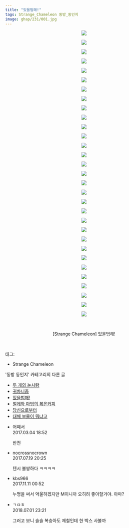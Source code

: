 ```yaml
---
title: "있을법해!"
tags: Strange_Chameleon 동방_동인지
image: ghap/231/001.jpg
---
```

<div class="article">
<p style="text-align: center; clear: none; float: none;"><img src="{{ site.nasurl }}/ghap/231/001.jpg"/></p>
<p style="text-align: center; clear: none; float: none;"><img src="{{ site.nasurl }}/ghap/231/002.jpg"/></p>
<p style="text-align: center; clear: none; float: none;"><img src="{{ site.nasurl }}/ghap/231/003.jpg"/></p>
<p style="text-align: center; clear: none; float: none;"><img src="{{ site.nasurl }}/ghap/231/004.jpg"/></p>
<p style="text-align: center; clear: none; float: none;"><img src="{{ site.nasurl }}/ghap/231/005.jpg"/></p>
<p style="text-align: center; clear: none; float: none;"><img src="{{ site.nasurl }}/ghap/231/006.jpg"/></p>
<p style="text-align: center; clear: none; float: none;"><img src="{{ site.nasurl }}/ghap/231/007.jpg"/></p>
<p style="text-align: center; clear: none; float: none;"><img src="{{ site.nasurl }}/ghap/231/008.jpg"/></p>
<p style="text-align: center; clear: none; float: none;"><img src="{{ site.nasurl }}/ghap/231/009.jpg"/></p>
<p style="text-align: center; clear: none; float: none;"><img src="{{ site.nasurl }}/ghap/231/010.jpg"/></p>
<p style="text-align: center; clear: none; float: none;"><img src="{{ site.nasurl }}/ghap/231/011.jpg"/></p>
<p style="text-align: center; clear: none; float: none;"><img src="{{ site.nasurl }}/ghap/231/012.jpg"/></p>
<p style="text-align: center; clear: none; float: none;"><img src="{{ site.nasurl }}/ghap/231/013.jpg"/></p>
<p style="text-align: center; clear: none; float: none;"><img src="{{ site.nasurl }}/ghap/231/014.jpg"/></p>
<p style="text-align: center; clear: none; float: none;"><img src="{{ site.nasurl }}/ghap/231/015.jpg"/></p>
<p style="text-align: center; clear: none; float: none;"><img src="{{ site.nasurl }}/ghap/231/016.jpg"/></p>
<p style="text-align: center; clear: none; float: none;"><img src="{{ site.nasurl }}/ghap/231/017.jpg"/></p>
<p style="text-align: center; clear: none; float: none;"><img src="{{ site.nasurl }}/ghap/231/018.jpg"/></p>
<p style="text-align: center; clear: none; float: none;"><img src="{{ site.nasurl }}/ghap/231/019.jpg"/></p>
<p style="text-align: center; clear: none; float: none;"><img src="{{ site.nasurl }}/ghap/231/020.jpg"/></p>
<p style="text-align: center; clear: none; float: none;"><img src="{{ site.nasurl }}/ghap/231/021.jpg"/></p>
<p style="text-align: center; clear: none; float: none;"><img src="{{ site.nasurl }}/ghap/231/022.jpg"/></p>
<p style="text-align: center; clear: none; float: none;"><img src="{{ site.nasurl }}/ghap/231/023.jpg"/></p>
<p style="text-align: center; clear: none; float: none;"><img src="{{ site.nasurl }}/ghap/231/024.jpg"/></p>
<p style="text-align: center; clear: none; float: none;"><img src="{{ site.nasurl }}/ghap/231/025.jpg"/></p>
<p style="text-align: center; clear: none; float: none;"><img src="{{ site.nasurl }}/ghap/231/026.jpg"/></p>
<p style="text-align: center; clear: none; float: none;"><img src="{{ site.nasurl }}/ghap/231/027.jpg"/></p>
<p style="text-align: center; clear: none; float: none;"><img src="{{ site.nasurl }}/ghap/231/028.jpg"/></p>
<p style="text-align: center; clear: none; float: none;"><img src="{{ site.nasurl }}/ghap/231/029.jpg"/></p>
<p style="text-align: center; clear: none; float: none;"><img src="{{ site.nasurl }}/ghap/231/030.jpg"/></p>
<p style="text-align: center; clear: none; float: none;"><img src="{{ site.nasurl }}/ghap/231/031.jpg"/></p>
<p style="text-align: center; clear: none; float: none;"><br/></p>
<p style="text-align: center; clear: none; float: none;">[Strange Chameleon] 있을법해!</p>
<p><br/></p>
</div><div class="tagTrail">
<p>태그: </p>
<ul>
<li>Strange Chameleon</li>
</ul>
</div><div class="another">
<p>'동방 동인지' 카테고리의 다른 글</p>
<ul>
<li><a href="/2016-06-19-ghap_233">두 개의 눈사람</a></li>
<li><a href="/2016-06-19-ghap_232">귀차니즘</a></li>
<li><a href="/2016-06-19-ghap_231">있을법해!</a></li>
<li><a href="/2016-06-19-ghap_230">벌레와 마법의 볶은커피</a></li>
<li><a href="/2016-06-19-ghap_229">당신으로부터</a></li>
<li><a href="/2016-06-19-ghap_227">대체 보물이 뭐냐고</a></li>
</ul>
</div><div class="cb_module cb_fluid">
<div class="cb_wrt cb_profile">
<div class="comment">
<ul>
<li class="cb_thumb_off" id="comment14931254">
<div class="cb_comment_area">
<div class="cb_info_area">
<div class="cb_section">
<span class="cb_nick_name">어째서</span>
</div>
<div class="cb_section">
<span class="cb_date">2017.03.04 18:52 </span>
</div>
</div>
<div class="cb_dsc_comment">
<p class="cb_dsc">
											반전
										</p>
</div>
</div></li>
<li class="cb_thumb_off" id="comment15039697">
<div class="cb_comment_area">
<div class="cb_info_area">
<div class="cb_section">
<span class="cb_nick_name">nocrossnocrown</span>
</div>
<div class="cb_section">
<span class="cb_date">2017.07.19 20:25 </span>
</div>
</div>
<div class="cb_dsc_comment">
<p class="cb_dsc">
											텐시 불쌍하다 ㅋㅋㅋㅋ
										</p>
</div>
</div></li>
<li class="cb_thumb_off" id="comment15126942">
<div class="cb_comment_area">
<div class="cb_info_area">
<div class="cb_section">
<span class="cb_nick_name">kbs966</span>
</div>
<div class="cb_section">
<span class="cb_date">2017.11.11 00:52 </span>
</div>
</div>
<div class="cb_dsc_comment">
<p class="cb_dsc">
											누명을 써서 억울하겠지만 M이니까 오히려 좋아할거야. 아마? 
										</p>
</div>
</div></li>
<li class="cb_thumb_off" id="comment15279441">
<div class="cb_comment_area">
<div class="cb_info_area">
<div class="cb_section">
<span class="cb_nick_name">ㄱㅁㅎ</span>
</div>
<div class="cb_section">
<span class="cb_date">2018.07.01 23:21 </span>
</div>
</div>
<div class="cb_dsc_comment">
<p class="cb_dsc">
											그러고 보니 슬슬 복숭아도 제철인데 한 박스 사볼까
										</p>
</div>
</div></li>
</ul>
</div>
</div><!-- commentList close -->
</div>